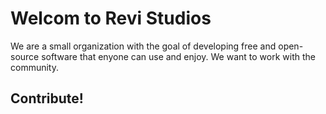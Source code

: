 # Welcom to Revi Studios
We are a small organization with the goal of developing free and open-source software that enyone can use and enjoy. We want to work with the community.

## Contribute!


